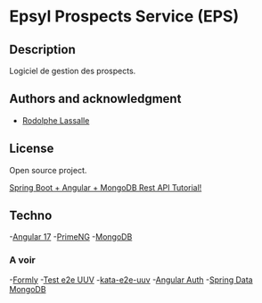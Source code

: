 # Epsyl Prospects Service (EPS)

## Description

Logiciel de gestion des prospects.

## Authors and acknowledgment

* [Rodolphe Lassalle](rlassalle@epsyl-alcen.com)

## License

Open source project.

[Spring Boot + Angular + MongoDB Rest API Tutorial!](https://github.com/H4mz44mri/TodoApp)

## Techno

-[Angular 17](https://angular.dev)
-[PrimeNG](https://primeng.org)
-[MongoDB](https://mongodb.com/docs)

### A voir

-[Formly](https://formly.dev)
-[Test e2e UUV](https://orange-opensource.github.io/uuv/fr/docs/intro)
-[kata-e2e-uuv](https://github.com/e2e-test-quest/kata-e2e-uuv/)
-[Angular Auth](https://www.youtube.com/watch?v=R8a8ituFkls)
-[Spring Data MongoDB](https://www.baeldung.com/spring-data-mongodb-tutorial)
